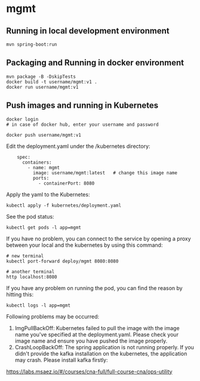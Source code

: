 # mgmt

## Running in local development environment

```
mvn spring-boot:run
```

## Packaging and Running in docker environment

```
mvn package -B -DskipTests
docker build -t username/mgmt:v1 .
docker run username/mgmt:v1
```

## Push images and running in Kubernetes

```
docker login 
# in case of docker hub, enter your username and password

docker push username/mgmt:v1
```

Edit the deployment.yaml under the /kubernetes directory:
```
    spec:
      containers:
        - name: mgmt
          image: username/mgmt:latest   # change this image name
          ports:
            - containerPort: 8080

```

Apply the yaml to the Kubernetes:
```
kubectl apply -f kubernetes/deployment.yaml
```

See the pod status:
```
kubectl get pods -l app=mgmt
```

If you have no problem, you can connect to the service by opening a proxy between your local and the kubernetes by using this command:
```
# new terminal
kubectl port-forward deploy/mgmt 8080:8080

# another terminal
http localhost:8080
```

If you have any problem on running the pod, you can find the reason by hitting this:
```
kubectl logs -l app=mgmt
```

Following problems may be occurred:

1. ImgPullBackOff:  Kubernetes failed to pull the image with the image name you've specified at the deployment.yaml. Please check your image name and ensure you have pushed the image properly.
1. CrashLoopBackOff: The spring application is not running properly. If you didn't provide the kafka installation on the kubernetes, the application may crash. Please install kafka firstly:

https://labs.msaez.io/#/courses/cna-full/full-course-cna/ops-utility

